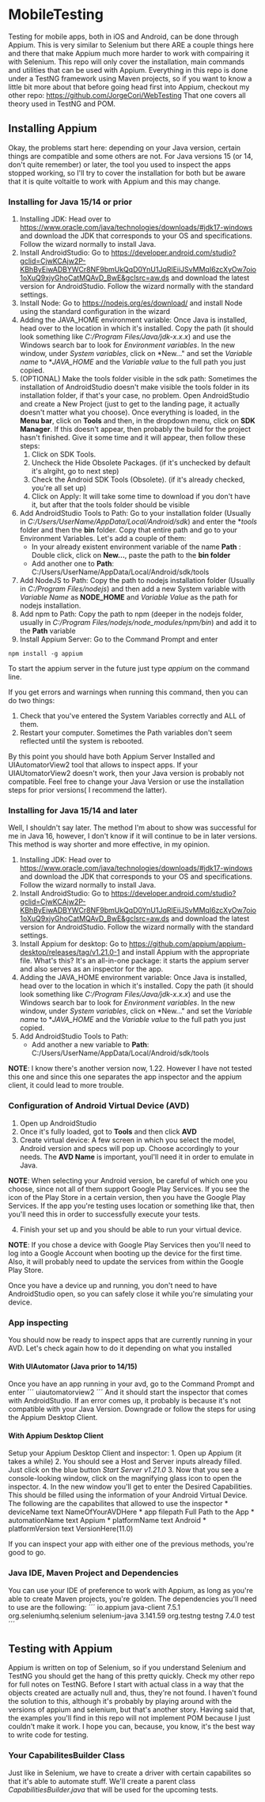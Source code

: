 # MobileTesting
Testing for mobile apps, both in iOS and Android, can be done through Appium. This is very similar to Selenium but there ARE a couple things here and there that make Appium much more harder to work with compairing it with Selenium. 
This repo will only cover the installation, main commands and utilities that can be used with Appium. Everything in this repo is done under a TestNG framework using Maven projects, so if you want to know a little bit more about that before going head first into Appium, checkout my other repo: https://github.com/JorgeCori/WebTesting
That one covers all theory used in TestNG and POM. 

## Installing Appium 
Okay, the problems start here: depending on your Java version, certain things are compatible and some others are not. 
For Java versions 15 (or 14, don't quite remember) or later, the tool you used to inspect the apps stopped working, so I'll try to cover the installation for both but be aware that it is quite voltaitle to work with Appium and this may change. 

### Installing for Java 15/14 or prior
1. Installing JDK: Head over to https://www.oracle.com/java/technologies/downloads/#jdk17-windows and download the JDK that corresponds to your OS and specifications. Follow the wizard normally to install Java.
2. Install AndroidStudio: Go to https://developer.android.com/studio?gclid=CjwKCAjw2P-KBhByEiwADBYWCr8NF9bmUkQqD0YnU1JqRlEiiJSvMMqI6zcXyOw7oio1oXuQ9xjyGhoCatMQAvD_BwE&gclsrc=aw.ds and download the latest version for AndroidStudio. Follow the wizard normally with the standard settings. 
3. Install Node: Go to https://nodejs.org/es/download/ and install Node using the standard configuration in the wizard
4. Adding the JAVA_HOME environment variable: Once Java is installed, head over to the location in which it's installed. Copy the path (it should look something like *C:/Program Files/Java/jdk-x.x.x*) and use the Windows search bar to look for *Environment variables*. In the new window, under *System variables*, click on *New..." and set the *Variable name* to **JAVA_HOME* and the *Variable value* to the full path you just copied. 
5. (OPTIONAL) Make the tools folder visible in the sdk path: Sometimes the installation of AndroidStudio doesn't make visible the tools folder in its installation folder, if that's your case, no problem. Open AndroidStudio and create a New Project (just to get to the landing page, it actually doesn't matter what you choose). Once everything is loaded, in the **Menu bar**, click on **Tools** and then, in the dropdown menu, click on **SDK Manager**. If this doesn't appear, then probably the build for the project hasn't finished. Give it some time and it will appear, then follow these steps: 
	1. Click on SDK Tools.
	2. Uncheck the Hide Obsolete Packages. (if it's unchecked by default it's alrgiht, go to next step)
	3. Check the Android SDK Tools (Obsolete). (if it's already checked, you're all set up)
	4. Click on Apply: It will take some time to download if you don't have it, but after that the tools folder should be visible
6. Add AndroidStudio Tools to Path: Go to your installation folder (Usually in *C:/Users/UserName/AppData/Local/Android/sdk*) and enter the **tools* folder and then the **bin** folder. Copy that entire path and go to your Environment Variables. Let's add a couple of them:
	* In your already existent environment variable of the name **Path** : Double click, click on **New...**, paste the path to the **bin folder**
	* Add another one to **Path**: C:/Users/UserName/AppData/Local/Android/sdk/tools 
7. Add NodeJS to Path: Copy the path to nodejs installation folder (Usually in *C:/Program Files/nodejs*) and then add a new System variable with *Variable Name* as **NODE_HOME** and *Variable Value* as the path for nodejs installation. 
8. Add npm to Path: Copy the path to npm (deeper in the nodejs folder, usually in *C:/Program Files/nodejs/node_modules/npm/bin*) and add it to the **Path** variable
9. Install Appium Server: Go to the Command Prompt and enter 
```
npm install -g appium
```

To start the appium server in the future just type *appium* on the command line. 

If you get errors and warnings when running this command, then you can do two things: 
1. Check that you've entered the System Variables correctly and ALL of them. 
2. Restart your computer. Sometimes the Path variables don't seem reflected until the system is rebooted. 

By this point you should have both Appium Server Installed and UIAutomatorView2 tool that allows to inspect apps. If your UIAUtomatorView2 doesn't work, then your Java version is probably not compatible.
Feel free to change your Java Version or use the installation steps for prior versions( I recommend the latter). 

### Installing for Java 15/14 and later
Well, I shouldn't say later. The method I'm about to show was successful for me in Java 16, however, I don't know if it will continue to be in later versions.
This method is way shorter and more effective, in my opinion.

1. Installing JDK: Head over to https://www.oracle.com/java/technologies/downloads/#jdk17-windows and download the JDK that corresponds to your OS and specifications. Follow the wizard normally to install Java.
2. Install AndroidStudio: Go to https://developer.android.com/studio?gclid=CjwKCAjw2P-KBhByEiwADBYWCr8NF9bmUkQqD0YnU1JqRlEiiJSvMMqI6zcXyOw7oio1oXuQ9xjyGhoCatMQAvD_BwE&gclsrc=aw.ds and download the latest version for AndroidStudio. Follow the wizard normally with the standard settings. 
3. Install Appium for desktop: Go to https://github.com/appium/appium-desktop/releases/tag/v1.21.0-1 and install Appium with the appropriate file. What's this? It's an all-in-one package: it starts the appium server and also serves as an inspector for the app. 
4. Adding the JAVA_HOME environment variable: Once Java is installed, head over to the location in which it's installed. Copy the path (it should look something like *C:/Program Files/Java/jdk-x.x.x*) and use the Windows search bar to look for *Environment variables*. In the new window, under *System variables*, click on *New..." and set the *Variable name* to **JAVA_HOME* and the *Variable value* to the full path you just copied. 
5. Add AndroidStudio Tools to Path:
	* Add another a new variable to **Path**: C:/Users/UserName/AppData/Local/Android/sdk/tools

**NOTE**: I know there's another version now, 1.22. However I have not tested this one and since this one separates the app inspector and the appium client, it could lead to more trouble. 
	

### Configuration of Android Virtual Device (AVD)
1. Open up AndroidStudio
2. Once it's fully loaded, got to **Tools** and then click **AVD**
3. Create virtual device: A few screen in which you select the model, Android version and specs will pop up. Choose accordingly to your needs. The **AVD Name** is important, youl'll need it in order to emulate in Java. 

**NOTE**: When selecting your Android version, be careful of which one you choose, since not all of them support Google Play Services. If you see the icon of the Play Store in a certain version, then you have the Google Play Services. If the app you're testing uses location or something like that, then you'll need this in order to successfully execute your tests.

4. Finish your set up and you should be able to run your virtual device. 

**NOTE**: If you chose a device with Google Play Services then you'll need to log into a Google Account when booting up the device for the first time. Also, it will probably need to update the services from within the Google Play Store. 

Once you have a device up and running, you don't need to have AndroidStudio open, so you can safely close it while you're simulating your device. 

### App inspecting 

You should now be ready to inspect apps that are currently running in your AVD. Let's check again how to do it depending on what you installed

#### With UIAutomator (Java prior to 14/15)
Once you have an app running in your avd, go to the Command Prompt and enter 
´´´
uiautomatorview2
´´´
And it should start the inspector that comes with AndroidStudio. If an error comes up, it probably is because it's not compatible with your Java Version. Downgrade or follow the steps for using the Appium Desktop Client. 

#### With Appium Desktop Client 
Setup your Appium Desktop Client and inspector:
	1. Open up Appium (it takes a while) 
	2. You should see a Host and Server inputs already filled. Just click on the blue button *Start Server v1.21.0*
	3. Now that you see a console-looking window, click on the magnifying glass icon to open the inspector. 
	4. In the new window you'll get to enter the Desired Capabilities. This should be filled using the information of your Android Virtual Device. The following are the capabilites that allowed to use the inspector
		* deviceName text NameOfYourAVDHere 
		* app filepath Full Path to the App
		* automationName text Appium
		* platformName text Android
		* platformVersion text VersionHere(11.0) 

If you can inspect your app with either one of the previous methods, you're good to go. 

### Java IDE, Maven Project and Dependencies
You can use your IDE of preference to work with Appium, as long as you're able to create Maven projects, you're golden. 
The dependencies you'll need to use are the following: 
´´´
<dependency>
    <groupId>io.appium</groupId>
    <artifactId>java-client</artifactId>
    <version>7.5.1</version>
</dependency>
<dependency>
    <groupId>org.seleniumhq.selenium</groupId>
    <artifactId>selenium-java</artifactId>
    <version>3.141.59</version>
</dependency>
<dependency>
    <groupId>org.testng</groupId>
    <artifactId>testng</artifactId>
    <version>7.4.0</version>
    <scope>test</scope>
</dependency>
´´´

## Testing with Appium 
Appium is written on top of Selenium, so if you understand Selenium and TestNG you should get the hang of this pretty quickly. 
Check my other repo for full notes on TestNG. Before I start with actual class in a way that the objects created are actually null and, thus, they're not found.
I haven't found the solution to this, although it's probably by playing around with the versions of appium and selenium, but that's another story. 
Having said that, the examples you'll find in this repo will not implement POM because I just couldn't make it work. I hope you can, because, you know, it's the best way to write code for testing. 

### Your CapabilitesBuilder Class
Just like in Selenium, we have to create a driver with certain capabilites so that it's able to automate stuff. We'll create a parent class *CapabilitiesBuilder.java* that will be used for the upcoming tests. 

